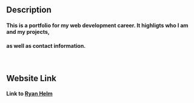 ## Description

#### This is a portfolio for my web development career. It highligts who I am and my projects, 
#### as well as contact information. 

<br />

## Website Link
#### Link to [Ryan Helm](https://rjhelm.github.io/portfolio)



